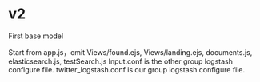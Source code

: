 # v2
First base model

Start from app.js，omit Views/found.ejs, Views/landing.ejs, documents.js, elasticsearch.js, testSearch.js
Input.conf is the other group logstash configure file.
twitter_logstash.conf is our group logstash configure file.

